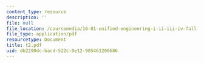 ```yaml
---
content_type: resource
description: ''
file: null
file_location: /coursemedia/16-01-unified-engineering-i-ii-iii-iv-fall-2005-spring-2006/db2290dcbacd522c0e12985461200686_t2.pdf
file_type: application/pdf
resourcetype: Document
title: t2.pdf
uid: db2290dc-bacd-522c-0e12-985461200686
---
```

